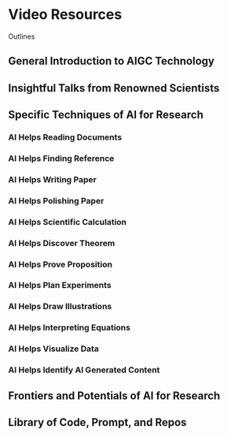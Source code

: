 # Video Resources



Outlines

## General Introduction to AIGC Technology

## Insightful Talks from Renowned Scientists

## Specific Techniques of AI for Research

### AI Helps Reading Documents

### AI Helps Finding Reference

### AI Helps Writing Paper

### AI Helps Polishing Paper

### AI Helps Scientific Calculation

### AI Helps Discover Theorem

### AI Helps Prove Proposition

### AI Helps Plan Experiments

### AI Helps Draw Illustrations

### AI Helps Interpreting Equations

### AI Helps Visualize Data

### AI Helps Identify AI Generated Content

## Frontiers and Potentials of AI for Research

## Library of Code, Prompt, and Repos

